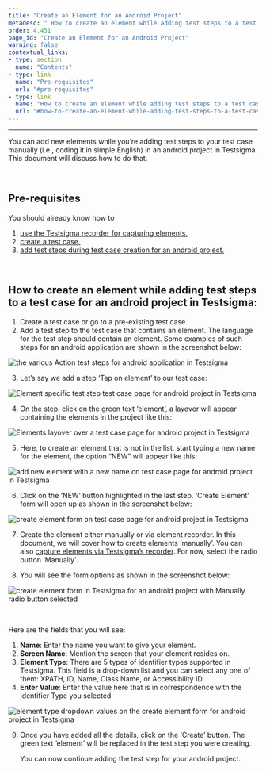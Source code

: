 ```yaml
---
title: "Create an Element for an Android Project"
metadesc: " How to create an element while adding test steps to a test case for an android project in Testsigma."
order: 4.451
page_id: "Create an Element for an Android Project"
warning: false
contextual_links:
- type: section
  name: "Contents"
- type: link
  name: "Pre-requisites"
  url: "#pre-requisites"
- type: link
  name: "How to create an element while adding test steps to a test case for an android project in Testsigma:"
  url: "#how-to-create-an-element-while-adding-test-steps-to-a-test-case-for-an-android-project-in-testsigma"
---
```


---

You can add new elements while you’re adding test steps to your test case manually (i.e., coding it in simple English) in an android project in Testsigma. This document will discuss how to do that.

&emsp;

## **Pre-requisites**

You should already know how to
 1. [use the Testsigma recorder for capturing elements.](https://testsigma.com/docs/test-cases/create-steps-recorder/android-apps/overview/)
 2. [create a test case.](https://testsigma.com/docs/test-cases/manage/add-edit-delete/)
 3. [add test steps during test case creation for an android project.](https://testsigma.com/docs/test-cases/create-steps-nl/android-apps/overview/)

&emsp;


## **How to create an element while adding test steps to a test case for an android project in Testsigma:**
 1. Create a test case or go to a pre-existing test case. 
 2. Add a test step to the test case that contains an element. The language for the test step should contain an element. Some examples of such steps for an android application are shown in the screenshot below:

![the various Action test steps for android application in Testsigma](https://docs.testsigma.com/images/create-a-new-element/the-various-Actions-test-steps-android-testsigma.png)

 3.  Let’s say we add a step ‘Tap on element’ to our test case:

![Element specific test step test case page for android project in Testsigma](https://docs.testsigma.com/images/create-a-new-element/the-element-specific-test-step-test-case-page-android-testsigma.png)

 4. On the step, click on the green text ‘element’, a layover will appear containing the elements in the project like this:

![Elements layover over a test case page for android project in Testsigma](https://docs.testsigma.com/images/create-a-new-element/the-elements-layover-over-test-case-page-android-testsigma.png)

 5. Here, to create an element that is not in the list, start typing a new name for the element, the option “NEW” will appear like this:

![add new element with a new name on test case page for android project in Testsigma](https://docs.testsigma.com/images/create-a-new-element/add-new-element-with--new-name-test-case-page-android-testsigma.png)

 6. Click on the ‘NEW’ button highlighted in the last step. ‘Create Element’ form will open up as shown in the screenshot below:

![create element form on test case page for android project in Testsigma](https://docs.testsigma.com/images/create-a-new-element/the-create-element-form-on-test-case-page-android-testsigma.png)

 7. Create the element either manually or via element recorder. In this document, we will cover how to create elements ‘manually’. You can also [capture elements via Testsigma’s  recorder](https://testsigma.com/docs/elements/android-apps/capture-single-element/). For now, select the radio button ‘Manually’.

 8. You will see the form options as shown in the screenshot below:

![create element form in Testsigma for an android project with Manually radio button selected ](https://docs.testsigma.com/images/create-a-new-element/create-element-manually-android-testsigma.png)

&emsp;

Here are the fields that you will see:
 1. **Name**: Enter the name you want to give your element.
 2. **Screen Name**: Mention the screen that your element resides on.
 3. **Element Type**: There are 5 types of identifier types supported in Testsigma. This field is a drop-down list and you can select any one of them: XPATH, ID, Name, Class Name, or Accessibility ID
 4. **Enter Value**: Enter the value here that is in correspondence with the Identifier Type you selected

![element type dropdown values on the create element form for android project in Testsigma](https://docs.testsigma.com/images/create-a-new-element/element-type-dropdown-value-create-an-element-android-testsigma.png)

 9. Once you have added all the details, click on the ‘Create’ button. The green text ‘element’ will be replaced in the test step you were creating. 

    You can now continue adding the test step for your android project.

